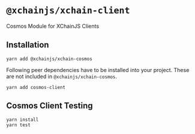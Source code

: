 # `@xchainjs/xchain-client`

Cosmos Module for XChainJS Clients

## Installation

```
yarn add @xchainjs/xchain-cosmos
```

Following peer dependencies have to be installed into your project. These are not included in `@xchainjs/xchain-cosmos`.

```
yarn add cosmos-client
```

## Cosmos Client Testing

```
yarn install
yarn test
```
